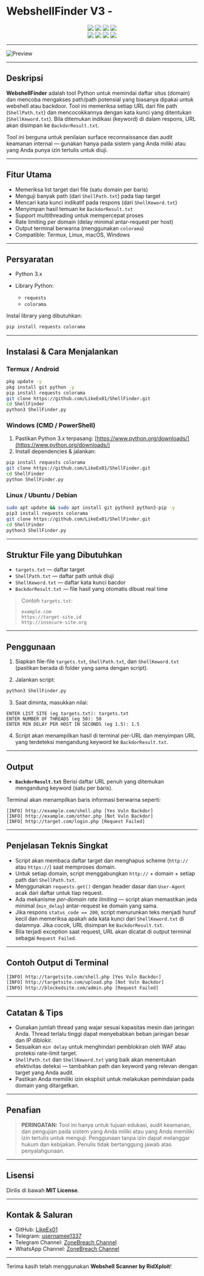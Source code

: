 # WebshellFinder V3 - 

<p align="center">
  <img src="https://img.shields.io/badge/build-passing-brightgreen" />
  <img src="https://img.shields.io/badge/license-MIT-blue" />
  <img src="https://img.shields.io/badge/python-3.x-blue.svg" />
  <img src="https://img.shields.io/badge/platform-Windows%20%7C%20Linux%20%7C%20macOS%20%7C%20Termux-lightgrey" />
  <br/>
  <img src="https://img.shields.io/badge/contributions-welcome-orange" />
  <img src="https://img.shields.io/badge/issues-0%20open-blue" />
  <img src="https://img.shields.io/badge/security-checked-success" />
  <img src="https://img.shields.io/maintenance/yes/2025" />
</p>

---

![Preview](https://b.top4top.io/p_3546ev6m33.jpg)

---

## Deskripsi

**WebshellFinder** adalah tool Python untuk memindai daftar situs (domain) dan mencoba mengakses path/path potensial yang biasanya dipakai untuk webshell atau backdoor. Tool ini memeriksa setiap URL dari file path (`ShellPath.txt`) dan mencocokkannya dengan kata kunci yang ditentukan (`ShellKeword.txt`). Bila ditemukan indikasi (keyword) di dalam respons, URL akan disimpan ke `BackdorResult.txt`.

Tool ini berguna untuk penilaian surface reconnaissance dan audit keamanan internal — gunakan hanya pada sistem yang Anda miliki atau yang Anda punya izin tertulis untuk diuji.

---

## Fitur Utama

* Memeriksa list target dari file (satu domain per baris)
* Menguji banyak path (dari `ShellPath.txt`) pada tiap target
* Mencari kata kunci indikatif pada respons (dari `ShellKeword.txt`)
* Menyimpan hasil temuan ke `BackdorResult.txt`
* Support multithreading untuk mempercepat proses
* Rate limiting per domain (delay minimal antar-request per host)
* Output terminal berwarna (menggunakan `colorama`)
* Compatible: Termux, Linux, macOS, Windows

---

## Persyaratan

* Python 3.x
* Library Python:

  * `requests`
  * `colorama`

Instal library yang dibutuhkan:

```bash
pip install requests colorama
```

---

## Instalasi & Cara Menjalankan

### Termux / Android

```bash
pkg update -y
pkg install git python -y
pip install requests colorama
git clone https://github.com/LikeEx01/ShellFinder.git
cd ShellFinder 
python3 ShellFinder.py
```

### Windows (CMD / PowerShell)

1. Pastikan Python 3.x terpasang: [https://www.python.org/downloads/](https://www.python.org/downloads/)
2. Install dependencies & jalankan:

```bash
pip install requests colorama
git clone https://github.com/LikeEx01/ShellFinder.git
cd ShellFinder
python ShellFinder.py
```

### Linux / Ubuntu / Debian

```bash
sudo apt update && sudo apt install git python3 python3-pip -y
pip3 install requests colorama
git clone https://github.com/LikeEx01/ShellFinder.git
cd ShellFinder
python3 ShellFinder.py
```

---

## Struktur File yang Dibutuhkan

* `targets.txt` — daftar target
* `ShellPath.txt` — daftar path untuk diuji 
* `ShellKeword.txt` — daftar kata kunci bacdor
* `BackdorResult.txt` — file hasil yang otomatis dibuat real time

> Contoh `targets.txt`:
>
> ```
> example.com
> https://target-site.id
> http://insecure-site.org
> ```

---

## Penggunaan

1. Siapkan file-file `targets.txt`, `ShellPath.txt`, dan `ShellKeword.txt` (pastikan berada di folder yang sama dengan script).

2. Jalankan script:

```bash
python3 ShellFinder.py
```

3. Saat diminta, masukkan nilai:

```
ENTER LIST SITE (eg targets.txt): targets.txt
ENTER NUMBER OF THREADS (eg 50): 50
ENTER MIN DELAY PER HOST IN SECONDS (eg 1.5): 1.5
```

4. Script akan menampilkan hasil di terminal per-URL dan menyimpan URL yang terdeteksi mengandung keyword ke `BackdorResult.txt`.

---

## Output

* **`BackdorResult.txt`**
  Berisi daftar URL penuh yang ditemukan mengandung keyword (satu per baris).

Terminal akan menampilkan baris informasi berwarna seperti:

```
[INFO] http://example.com/shell.php [Yes Vuln Backdor]
[INFO] http://example.com/other.php [Not Vuln Backdor]
[INFO] http://target.com/login.php [Request Failed]
```

---

## Penjelasan Teknis Singkat

* Script akan membaca daftar target dan menghapus scheme (`http://` atau `https://`) saat memproses domain.
* Untuk setiap domain, script menggabungkan `http://` + domain + setiap path dari `ShellPath.txt`.
* Menggunakan `requests.get()` dengan header dasar dan `User-Agent` acak dari daftar untuk tiap request.
* Ada mekanisme *per-domain rate limiting* — script akan memastikan jeda minimal (`min_delay`) antar-request ke domain yang sama.
* Jika respons `status_code == 200`, script menurunkan teks menjadi huruf kecil dan memeriksa apakah ada kata kunci dari `ShellKeword.txt` di dalamnya. Jika cocok, URL disimpan ke `BackdorResult.txt`.
* Bila terjadi exception saat request, URL akan dicatat di output terminal sebagai `Request Failed`.

---

## Contoh Output di Terminal

```bash
[INFO] http://targetsite.com/shell.php [Yes Vuln Backdor]
[INFO] http://targetsite.com/upload.php [Not Vuln Backdor]
[INFO] http://blockedsite.com/admin.php [Request Failed]
```

---

## Catatan & Tips

* Gunakan jumlah thread yang wajar sesuai kapasitas mesin dan jaringan Anda. Thread terlalu tinggi dapat menyebabkan beban jaringan besar dan IP diblokir.
* Sesuaikan `min delay` untuk menghindari pemblokiran oleh WAF atau proteksi rate-limit target.
* `ShellPath.txt` dan `ShellKeword.txt` yang baik akan menentukan efektivitas deteksi — tambahkan path dan keyword yang relevan dengan target yang Anda audit.
* Pastikan Anda memiliki izin eksplisit untuk melakukan pemindaian pada domain yang ditargetkan.

---

## Penafian

> **PERINGATAN:**
> Tool ini hanya untuk tujuan edukasi, audit keamanan, dan pengujian pada sistem yang Anda miliki atau yang Anda memiliki izin tertulis untuk menguji. Penggunaan tanpa izin dapat melanggar hukum dan kebijakan. Penulis tidak bertanggung jawab atas penyalahgunaan.

---

## Lisensi

Dirilis di bawah **MIT License**.

---

## Kontak & Saluran

- GitHub: [LikeEx01](https://github.com/LikeEx01)
- Telegram: [usernamee1337](https://t.me/usernamee1337)
- Telegram Channel: [ZoneBreach Channel](https://t.me/+rGeAmTK7Mk83Mzg1)
- WhatsApp Channel: [ ZoneBreach Channel](https://whatsapp.com/channel/0029VaudLHc7YSd9S9c9800c)

---

Terima kasih telah menggunakan **Webshell Scanner by RidXploit**!
